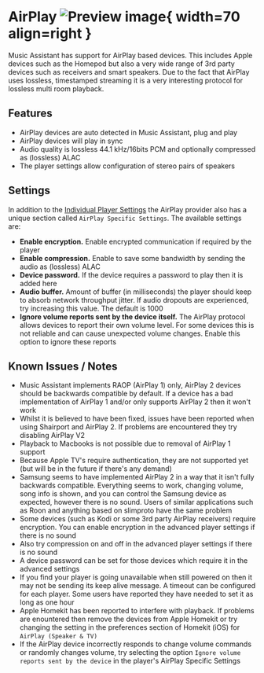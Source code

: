 # AirPlay ![Preview image](../assets/icons/airplay-logo.png){ width=70 align=right }

Music Assistant has support for AirPlay based devices. This includes Apple devices such as the Homepod but also a very wide range of 3rd party devices such as receivers and smart speakers. Due to the fact that AirPlay uses lossless, timestamped streaming it is a very interesting protocol for lossless multi room playback.

## Features

- AirPlay devices are auto detected in Music Assistant, plug and play
- AirPlay devices will play in sync
- Audio quality is lossless 44.1 kHz/16bits PCM and optionally compressed as (lossless) ALAC
- The player settings allow configuration of stereo pairs of speakers

## Settings

In addition to the [Individual Player Settings](../settings/individual-player.md) the AirPlay provider also has a unique section called `AirPlay Specific Settings`. The available settings are:

- <b>Enable encryption.</b> Enable encrypted communication if required by the player 
- <b>Enable compression.</b> Enable to save some bandwidth by sending the audio as (lossless) ALAC
- <b>Device password.</b> If the device requires a password to play then it is added here
- <b>Audio buffer.</b> Amount of buffer (in milliseconds) the player should keep to absorb network throughput jitter. If audio dropouts are experienced, try increasing this value. The default is 1000
- <b>Ignore volume reports sent by the device itself.</b> The AirPlay protocol allows devices to report their own volume level. For some devices this is not reliable and can cause unexpected volume changes. Enable this option to ignore these reports

## Known Issues / Notes

- Music Assistant implements RAOP (AirPlay 1) only, AirPlay 2 devices should be backwards compatible by default. If a device has a bad implementation of AirPlay 1 and/or only supports AirPlay 2 then it won't work
- Whilst it is believed to have been fixed, issues have been reported when using Shairport and AirPlay 2. If problems are encountered they try disabling AirPlay V2
- Playback to Macbooks is not possible due to removal of AirPlay 1 support
- Because Apple TV's require authentication, they are not supported yet (but will be in the future if there's any demand)
- Samsung seems to have implemented AirPlay 2 in a way that it isn't fully backwards compatible. Everything seems to work, changing volume, song info is shown, and you can control the Samsung device as expected, however there is no sound. Users of similar applications such as Roon and anything based on slimproto have the same problem
- Some devices (such as Kodi or some 3rd party AirPlay receivers) require encryption. You can enable encryption in the advanced player settings if there is no sound
- Also try compression on and off in the advanced player settings if there is no sound
- A device password can be set for those devices which require it in the advanced settings
- If you find your player is going unavailable when still powered on then it may not be sending its keep alive message. A timeout can be configured for each player. Some users have reported they have needed to set it as long as one hour
- Apple Homekit has been reported to interfere with playback. If problems are enountered then remove the devices from Apple Homekit or try changing the setting in the preferences section of Homekit (iOS) for `AirPlay (Speaker & TV)`
- If the AirPlay device incorrectly responds to change volume commands or randomly changes volume, try selecting the option `Ignore volume reports sent by the device` in the player's AirPlay Specific Settings
